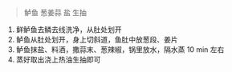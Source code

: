 > 鲈鱼 葱姜蒜 盐 生抽

1. 鲜鲈鱼去鳞去线洗净，从肚处划开
2. 鲈鱼从肚处划开，身上切斜道，鱼肚中放葱段、姜片
3. 鲈鱼抹盐、料酒，撒蒜末、葱辣椒，锅里放水，隔水蒸 10 min 左右
4. 蒸好取出浇上热油生抽即可